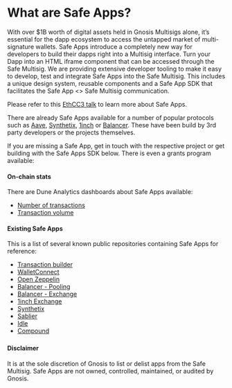 # What are Safe Apps?

With over $1B worth of digital assets held in Gnosis Multisigs alone, it’s essential for the dapp ecosystem to access the untapped market of multi-signature wallets. Safe Apps introduce a completely new way for developers to build their dapps right into a Multisig interface. Turn your Dapp into an HTML iframe component that can be accessed through the Safe Multisig. We are providing extensive developer tooling to make it easy to develop, test and integrate Safe Apps into the Safe Multisig. This includes a unique design system, reusable components and a Safe App SDK that facilitates the Safe App &lt;&gt; Safe Multisig communication.

Please refer to this [EthCC3 talk](https://www.youtube.com/watch?v=1GirpNHZPJM&t=168s) to learn more about Safe Apps.

There are already Safe Apps available for a number of popular protocols such as [Aave](https://aave.com/), [Synthetix](https://synthetix.io/), [1inch](https://1inch.exchange/) or [Balancer](https://balancer.finance/). These have been build by 3rd party developers or the projects themselves.

If you are missing a Safe App, get in touch with the respective project or get building with the Safe Apps SDK below. There is even a grants program available:

#### On-chain stats

There are Dune Analytics dashboards about Safe Apps available:

* [Number of transactions](https://explore.duneanalytics.com/dashboard/gnosis-safe---safe-apps-transactions)
* [Transaction volume](https://explore.duneanalytics.com/dashboard/gnosis-safe---safe-apps-volume)

#### Existing Safe Apps

This is a list of several known public repositories containing Safe Apps for reference:

* [Transaction builder](https://github.com/gnosis/safe-react-apps/tree/development/apps/tx-builder)
* [WalletConnect](https://github.com/gnosis/safe-react-apps/tree/development/apps/wallet-connect)
* [Open Zeppelin](https://github.com/OpenZeppelin/upgrades-safe-app)
* [Balancer - Pooling](https://github.com/TomAFrench/pool-management/tree/safe-app)
* [Balancer - Exchange](https://github.com/TomAFrench/balancer-exchange-safe-app/tree/safe-app)
* [1inch Exchange](https://github.com/CryptoManiacsZone/gnosis.1inch.exchange)
* [Synthetix](https://github.com/protofire/safe-app-synthetix-mintr)
* [Sablier](https://github.com/TomAFrench/sablier-safe-app)
* [Idle](https://github.com/krzysu/safe-app-idle)
* [Compound](https://github.com/gnosis/safe-react-apps/tree/development/apps/compound)

### 

#### Disclaimer

It is at the sole discretion of Gnosis to list or delist apps from the Safe Multisig. Safe Apps are not owned, controlled, maintained, or audited by Gnosis.

